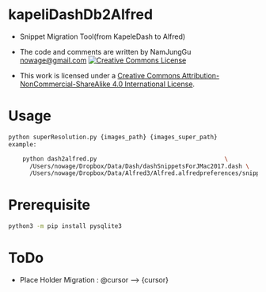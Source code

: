 # kapeliDashDb2Alfred
* Snippet Migration Tool(from KapeleDash to Alfred)

* The code and comments are written by NamJungGu <nowage@gmail.com>  <a rel="license" href="http://creativecommons.org/licenses/by-nc-sa/4.0/"><img alt="Creative Commons License" style="border-width:0" src="https://i.creativecommons.org/l/by-nc-sa/4.0/88x31.png" /></a><br />
* This work is licensed under a <a rel="license" href="http://creativecommons.org/licenses/by-nc-sa/4.0/">Creative Commons Attribution-NonCommercial-ShareAlike 4.0 International License</a>.




# Usage
```bash
python superResolution.py {images_path} {images_super_path} 
example: 

    python dash2alfred.py                                    \
      /Users/nowage/Dropbox/Data/Dash/dashSnippetsForJMac2017.dash \
      /Users/nowage/Dropbox/Data/Alfred3/Alfred.alfredpreferences/snippets/

```

# Prerequisite
```bash
python3 -m pip install pysqlite3 
```

# ToDo
- Place Holder Migration : @cursor --> {cursor}

# 